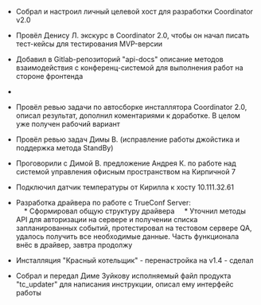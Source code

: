 * Собрал и настроил личный целевой хост для разработки Coordinator v2.0  

* Провёл Денису Л. экскурс в Coordinator 2.0, чтобы он начал писать тест-кейсы для тестирования MVP-версии  

* Добавил в Gitlab-репозиторий "api-docs" описание методов взаимодействия с конференц-системой для выполнения работ на стороне фронтенда  
* 
* Провёл ревью задачи по автосборке инсталлятора Coordinator 2.0, описал результат, дополнил коментариями к доработке. В целом уже получен рабочий вариант
* Провёл ревью задач Димы В. (исправление работы джойстика и поддержка метода StandBy)  

* Проговорили с Димой В. предложение Андрея К. по работе над системой управления офисным пространством на Кирпичной 7
* Подключил датчик температуры от Кирилла к хосту 10.111.32.61  


* Разработка драйвера по работе с TrueConf Server:  
    * Сформировал общую структуру драйвера 
    * Уточнил методы API для авторизации на сервере и получении списка запланированных событий, протестировал на тестовом сервере QA, удалось получить все необходимые данные. Часть функционала внёс в драйвер, завтра продолжу

* Инсталляция "Красный котельщик" - перенастройка на v1.4 - сделал

* Собрал и передал Диме Зуйкову исполняемый файл продукта "tc_updater" для написания инструкции, описал ему интерфейс работы 